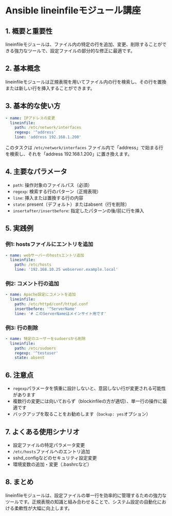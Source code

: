 # Ansible lineinfileモジュール講座

## 1. 概要と重要性

lineinfileモジュールは、ファイル内の特定の行を追加、変更、削除することができる強力なツールで、設定ファイルの部分的な修正に最適です。

## 2. 基本概念

lineinfileモジュールは正規表現を用いてファイル内の行を検索し、その行を置換または新しい行を挿入することができます。

## 3. 基本的な使い方

```yaml
- name: IPアドレスの変更
  lineinfile:
    path: /etc/network/interfaces
    regexp: '^address'
    line: 'address 192.168.1.200'
```

このタスクは `/etc/network/interfaces` ファイル内で「address」で始まる行を検索し、それを「address 192.168.1.200」に置き換えます。

## 4. 主要なパラメータ

- `path`: 操作対象のファイルパス（必須）
- `regexp`: 検索する行のパターン（正規表現）
- `line`: 挿入または置換する行の内容
- `state`: present（デフォルト）またはabsent（行を削除）
- `insertafter/insertbefore`: 指定したパターンの後/前に行を挿入

## 5. 実践例

### 例1: hostsファイルにエントリを追加

```yaml
- name: webサーバーのhostsエントリ追加
  lineinfile:
    path: /etc/hosts
    line: '192.168.10.25 webserver.example.local'
```

### 例2: コメント行の追加

```yaml
- name: Apache設定にコメントを追加
  lineinfile:
    path: /etc/httpd/conf/httpd.conf
    insertbefore: '^ServerName'
    line: '# このServerNameはメインサイト用です'
```

### 例3: 行の削除

```yaml
- name: 特定のユーザーをsudoersから削除
  lineinfile:
    path: /etc/sudoers
    regexp: '^testuser'
    state: absent
```

## 6. 注意点

- `regexp`パラメータを慎重に設計しないと、意図しない行が変更される可能性があります
- 複数行の変更には向いておらず（blockinfileの方が適切）、単一行の操作に最適です
- バックアップを取ることをお勧めします（`backup: yes`オプション）

## 7. よくある使用シナリオ

- 設定ファイルの特定パラメータ変更
- `/etc/hosts`ファイルへのエントリ追加
- sshd_configなどのセキュリティ設定変更
- 環境変数の追加・変更（.bashrcなど）

## 8. まとめ

lineinfileモジュールは、設定ファイルの単一行を効率的に管理するための強力なツールです。正規表現の知識と組み合わせることで、システム設定の自動化における柔軟性が大幅に向上します。
